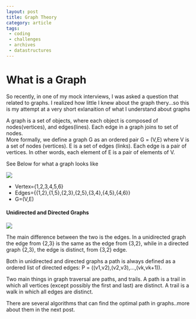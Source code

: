 ```yaml
---
layout: post
title: Graph Theory
category: article
tags:
 - coding
 - challenges
 - archives
 - datastructures
---
```

<html lang="en">
<head>
  <meta charset="UTF-8">
  <title>Graph Theory</title>
</head>
<body>
<h1>What is a Graph</h1>
<p>So recently, in one of my mock interviews, I was asked a question that related to graphs. I realized how little I knew about the graph thery...so this is my attempt at a very short exlanaition of what I understand about graphs</p>
<p>A graph is a set of objects, where each object is composed of nodes(vertices), and edges(lines). Each edge in a graph
joins to set of nodes. </br>
More formally, we define a graph G as an ordered pair G = (V,E) where 
V is a set of nodes (vertices).
E is a set of edges (links).
Each edge is a pair of vertices. In other words, each element of E is a pair of elements of V.
</p>
<p>See Below for what a graph looks like</p>
<img src="http://webwhompers.com/images/six%20nodes.jpg">
<p><ul>
  <li>Vertex={1,2,3,4,5,6}</li>
  <li>Edges={{1,2},{1,5},{2,3},{2,5},{3,4},{4,5},{4,6}}</li>
  <li>G=(V,E)</li>
</ul></p>
<h4>Unidirected and Directed Graphs</h4>
<img src="http://webwhompers.com/images/three-node%20networks.jpg">
<p>The main difference between the two is the edges. In a unidirected graph the edge from {2,3} is the same as the edge from {3,2}, while in a directed graph {2,3}, the edge is distinct, from {3,2} edge.</p>
<p>Both in unidirected and directed graphs a path is always defined as a ordered list of directed edges:  P = ((v1,v2),(v2,v3),...,(vk,vk+1)). </p>
<p>Two main things in graph traversal are paths, and trails. A path is a trail in which all vertices (except possibly the first and last) are distinct. A trail is a walk in which all edges are distinct.</p>
<p>There are several algorithms that can find the optimal path in graphs..more about them in the next post.</p>
</body>
</html>
